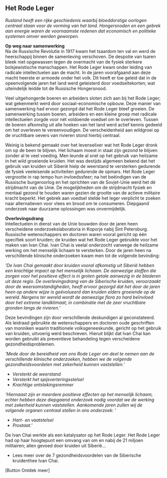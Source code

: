 ## Het Rode Leger
_Rusland heeft een rijke geschiedenis waarbij bloeddorstige oorlogen centraal staan voor de vorming van het land. Hongersnoden en een gebrek aan energie waren de voornaamste redenen dat economisch en politieke systemen omver werden geworpen._
 
**Op weg naar samenwerking** <br>
Na de Russische Revolutie in 1917 kwam het tsaardom ten val en werd de heerschappij binnen de samenleving verschoven. De despotie van tsaren bleek niet opgewassen tegen de overmacht van de fysiek sterkere bolsjewistische manschappen. Het Rode Leger kwam onder leiding van radicale intellectuelen aan de macht. In de jaren voorafgaand aan deze macht heerste er armoede onder het volk. Dit heeft er toe geleid dat in de opeenvolgende jaren het land werd geteisterd door voedseltekorten; wat uiteindelijk leidde tot de Russische Hongersnood. 

Veel uitgehongerde boeren en arbeiders sloten zich aan bij het Rode Leger; wat gekenmerkt werd door sociaal-economische opbouw. Deze manier van samenwerking had ervoor gezorgd dat het Rode Leger bleef groeien. De samenwerking tussen boeren, arbeiders en een kleine groep met radicale intellectuelen zorgde voor nét voldoende voedsel om te overleven. Tussen de boeren afkomstig uit alle hoeken van het land werd actief kennis gedeeld om het overleven te vereenvoudigen. De verscheidenheid aan wildgroei op de vruchtbare oevers van rivieren stond hierbij centraal. 

Weinig is bekend gemaakt over het levenselixer wat het Rode Leger dronk om op de been te blijven. Het lichaam moest in staat zijn gezond te blijven zonder al te veel voeding. Men leunde al snel op het gebruik van heilzame in het wild groeiende kruiden. Het was destijds algemeen bekend dat het gebruik van kruiden uit Siberië hielp de weerstand te versterken gedurende de fysiek veeleisende activiteiten gedurende de opmars. Het Rode Leger vergrootte in rap tempo hun invloedssfeer; na het beëindigen van de Russische burgeroorlog en het oprichten van de Sovjet-Unie werd het dé strijdmacht van de Unie. De mogelijkheden om de strijdmacht fysiek en mentaal gezond te houden waren gezien de grootte van de actieve militaire kracht beperkt. Het gebrek aan voedsel stelde het leger verplicht te zoeken naar alternatieven voor vlees en brood om te consumeren. Diepgaand onderzoek naar duurzame oplossingen was onvermijdelijk. 

**Overlevingsdrang** <br>
Intellectuelen in dienst van de Unie bouwden door de jaren heen verscheidene onderzoekslaboratoria in Koporje nabij Sint Petersburg. Russische wetenschappers en doctoren waren vooral gericht op één specifiek soort kruiden; de kruiden wat het Rode Leger gebruikte voor het maken van Ivan Chai. Ivan Chai is veelal onderzocht vanwege de heilzame werking om het menselijk lichaam te versterken. Door de jaren heen na verschillende klinische onderzoeken kwam men tot de volgende bevinding:

_’De Ivan Chai gemaakt door kruiden vooral afkomstig uit Siberië hebben een krachtige impact op het menselijk lichaam. De aanwezige stoffen die zorgen voor het positieve effect is in groten getale aanwezig in de bladeren uit deze regio. De overlevingsdrang van de Siberische kruiden, veroorzaakt door de weersomstandigheden, heeft ervoor gezorgd dat het door de jaren heen op andere wijze is geëvolueerd dan kruiden elders groeiende op de wereld. Nergens ter wereld wordt de aanwezige flora zo hard beïnvloed door het extreme landklimaat; in combinatie met de zeer vruchtbare gronden langs de rivieren.’_

Deze bevindingen zijn door verschillende deskundigen al geconstateerd. Als leidraad gebruikte de wetenschappers en doctoren oude geschriften van monniken waarin traditionele volksgeneeskunde, gericht op het gebruik van kruiden, uitvoerig werd beschreven. Hieruit blijkt dat Ivan Chai kan worden gebruikt als preventieve behandeling tegen verscheidene gezondheidsproblemen.

_’Mede door de bereidheid van ons Rode Leger om deel te nemen aan de verschillende klinische onderzoeken, hebben we de volgende gezondheidsvoordelen met zekerheid kunnen vaststellen.’_
* _Versterkt de weerstand_
* _Versterkt het spijsverteringsstelsel_
* _Krachtige ontstekingsremmer_

_‘Hiernaast zijn er meerdere positieve effecten op het menselijk lichaam, echter hebben deze diepgaand onderzoek nodig voordat we de werking met zekerheid kunnen vaststellen. Aankomende jaren zullen wij de volgende organen centraal stellen in ons onderzoek: ‘_
* _Hart- en vaatstelsel_
* _Prostaat._’

De Ivan Chai werkte als een katalysator op het Rode Leger. Het Rode Leger had op haar hoogtepunt een omvang van om en nabij de 21 miljoen militairen; allen gevoed door kruiden uit Siberië… 


* Lees meer over de 7 gezondheidsvoordelen van de Siberische kruidenthee Ivan Chai.


[Button Ontdek meer] 

